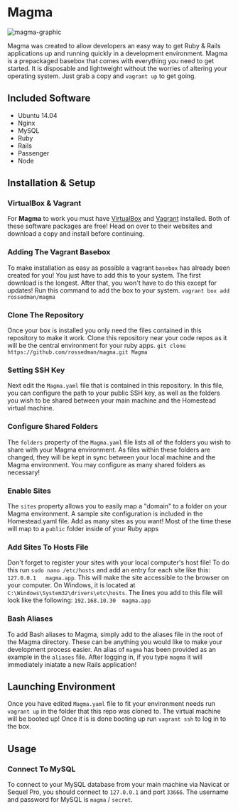 Magma
=====

![magma-graphic](https://cloud.githubusercontent.com/assets/2628905/7764595/206d5a9a-0019-11e5-827d-61c15995cd02.jpg)


Magma was created to allow developers an easy way to get Ruby & Rails applications up and running quickly in a development environment. Magma is a prepackaged basebox that comes with everything you need to get started. It is disposable and lightweight without the worries of altering your operating system. Just grab a copy and `vagrant up` to get going.

## Included Software
- Ubuntu 14.04
- Nginx
- MySQL
- Ruby
- Rails
- Passenger
- Node

## Installation & Setup

### VirtualBox & Vagrant
For **Magma** to work you must have [VirtualBox](https://www.virtualbox.org/wiki/Downloads) and [Vagrant](https://www.vagrantup.com/downloads.html) installed. Both of these software packages are free! Head on over to their websites and download a copy and install before continuing.

### Adding The Vagrant Basebox
To make installation as easy as possible a vagrant `basebox` has already been created for you! You just have to add this to your system. The first download is the longest. After that, you won't have to do this except for updates! Run this command to add the box to your system.
  `vagrant box add rossedman/magma`

### Clone The Repository
Once your box is installed you only need the files contained in this repository to make it work. Clone this repository near your code repos as it will be the central environment for your ruby apps.
  `git clone https://github.com/rossedman/magma.git Magma`

### Setting SSH Key
Next edit the `Magma.yaml` file that is contained in this repository. In this file, you can configure the path to your public SSH key, as well as the folders you wish to be shared between your main machine and the Homestead virtual machine.

### Configure Shared Folders
The `folders` property of the `Magma.yaml` file lists all of the folders you wish to share with your Magma environment. As files within these folders are changed, they will be kept in sync between your local machine and the Magma environment. You may configure as many shared folders as necessary!

### Enable Sites
The `sites` property allows you to easily map a "domain" to a folder on your Magma environment. A sample site configuration is included in the Homestead.yaml file. Add as many sites as you want! Most of the time these will map to a `public` folder inside of your Ruby apps

### Add Sites To Hosts File
Don't forget to register your sites with your local computer's host file! To do this run `sudo nano /etc/hosts` and add an entry for each site like this: `127.0.0.1   magma.app`. This will make the site accessible to the browser on your computer. On Windows, it is located at `C:\Windows\System32\drivers\etc\hosts`. The lines you add to this file will look like the following: 
  `192.168.10.30  magma.app`

### Bash Aliases
To add Bash aliases to Magma, simply add to the aliases file in the root of the Magma directory. These can be anything you would like to make your development process easier. An alias of `magma` has been provided as an example in the `aliases` file. After logging in, if you type `magma` it will immediately iniatate a new Rails application!

## Launching Environment
Once you have edited `Magma.yaml` file to fit your environment needs run `vagrant up` in the folder that this repo was cloned to. The virtual machine will be booted up! Once it is is done booting up run `vagrant ssh` to log in to the box.

## Usage
### Connect To MySQL
To connect to your MySQL database from your main machine via Navicat or Sequel Pro, you should connect to `127.0.0.1` and port `33666`. The username and password for MySQL is `magma` / `secret`.
